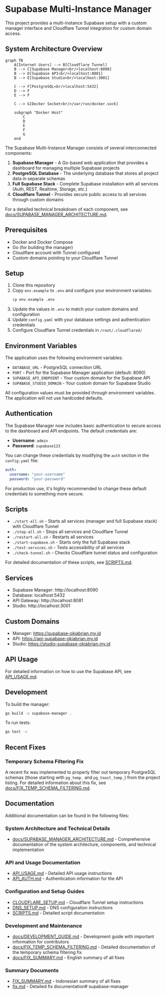 # Supabase Multi-Instance Manager

This project provides a multi-instance Supabase setup with a custom manager interface and Cloudflare Tunnel integration for custom domain access.

## System Architecture Overview

```mermaid
graph TB
    A[Internet Users] --> B[Cloudflare Tunnel]
    B --> C[Supabase Manager<br/>localhost:8090]
    B --> D[Supabase API<br/>localhost:8081]
    B --> E[Supabase Studio<br/>localhost:3001]
    
    C --> F[PostgreSQL<br/>localhost:5432]
    D --> F
    E --> F
    
    C --> G[Docker Socket<br/>/var/run/docker.sock]
    
    subgraph "Docker Host"
        C
        D
        E
        F
        G
    end
```

The Supabase Multi-Instance Manager consists of several interconnected components:

1. **Supabase Manager** - A Go-based web application that provides a dashboard for managing multiple Supabase projects
2. **PostgreSQL Database** - The underlying database that stores all project data in separate schemas
3. **Full Supabase Stack** - Complete Supabase installation with all services (Auth, REST, Realtime, Storage, etc.)
4. **Cloudflare Tunnel** - Provides secure public access to all services through custom domains

For a detailed technical breakdown of each component, see [docs/SUPABASE_MANAGER_ARCHITECTURE.md](docs/SUPABASE_MANAGER_ARCHITECTURE.md).

## Prerequisites

- Docker and Docker Compose
- Go (for building the manager)
- Cloudflare account with Tunnel configured
- Custom domains pointing to your Cloudflare Tunnel

## Setup

1. Clone this repository
2. Copy `env.example` to `.env` and configure your environment variables:
   ```bash
   cp env.example .env
   ```
3. Update the values in `.env` to match your custom domains and configuration
4. Update `config.yaml` with your database settings and authentication credentials
5. Configure Cloudflare Tunnel credentials in `/root/.cloudflared/`

## Environment Variables

The application uses the following environment variables:

- `DATABASE_URL` - PostgreSQL connection URL
- `PORT` - Port for the Supabase Manager application (default: 8090)
- `SUPABASE_API_ENDPOINT` - Your custom domain for the Supabase API
- `SUPABASE_STUDIO_DOMAIN` - Your custom domain for Supabase Studio

All configuration values must be provided through environment variables. The application will not use hardcoded defaults.

## Authentication

The Supabase Manager now includes basic authentication to secure access to the dashboard and API endpoints. The default credentials are:

- **Username**: `admin`
- **Password**: `supabase123`

You can change these credentials by modifying the `auth` section in the `config.yaml` file:

```yaml
auth:
  username: "your-username"
  password: "your-password"
```

For production use, it's highly recommended to change these default credentials to something more secure.

## Scripts

- `./start-all.sh` - Starts all services (manager and full Supabase stack) with Cloudflare Tunnel
- `./stop-all.sh` - Stops all services and Cloudflare Tunnel
- `./restart-all.sh` - Restarts all services
- `./start-supabase.sh` - Starts only the full Supabase stack
- `./test-services.sh` - Tests accessibility of all services
- `./check-tunnel.sh` - Checks Cloudflare tunnel status and configuration

For detailed documentation of these scripts, see [SCRIPTS.md](SCRIPTS.md).

## Services

- Supabase Manager: http://localhost:8090
- Database: localhost:5432
- API Gateway: http://localhost:8081
- Studio: http://localhost:3001

## Custom Domains

- Manager: https://supabase-okiabrian.my.id
- API: https://api-supabase-okiabrian.my.id
- Studio: https://studio-supabase-okiabrian.my.id

## API Usage

For detailed information on how to use the Supabase API, see [API_USAGE.md](API_USAGE.md).

## Development

To build the manager:

```bash
go build -o supabase-manager .
```

To run tests:

```bash
go test -v
```

## Recent Fixes

### Temporary Schema Filtering Fix

A recent fix was implemented to properly filter out temporary PostgreSQL schemas (those starting with `pg_temp_` and `pg_toast_temp_`) from the project listing. For detailed information about this fix, see [docs/FIX_TEMP_SCHEMA_FILTERING.md](docs/FIX_TEMP_SCHEMA_FILTERING.md).

## Documentation

Additional documentation can be found in the following files:

### System Architecture and Technical Details
- [docs/SUPABASE_MANAGER_ARCHITECTURE.md](docs/SUPABASE_MANAGER_ARCHITECTURE.md) - Comprehensive documentation of the system architecture, components, and technical implementation

### API and Usage Documentation
- [API_USAGE.md](API_USAGE.md) - Detailed API usage instructions
- [API_AUTH.md](API_AUTH.md) - Authentication information for the API

### Configuration and Setup Guides
- [CLOUDFLARE_SETUP.md](CLOUDFLARE_SETUP.md) - Cloudflare Tunnel setup instructions
- [DNS_SETUP.md](DNS_SETUP.md) - DNS configuration instructions
- [SCRIPTS.md](SCRIPTS.md) - Detailed script documentation

### Development and Maintenance
- [docs/DEVELOPMENT_GUIDE.md](docs/DEVELOPMENT_GUIDE.md) - Development guide with important information for contributors
- [docs/FIX_TEMP_SCHEMA_FILTERING.md](docs/FIX_TEMP_SCHEMA_FILTERING.md) - Detailed documentation of the temporary schema filtering fix
- [docs/FIX_SUMMARY.md](docs/FIX_SUMMARY.md) - English summary of all fixes

### Summary Documents
- [FIX_SUMMARY.md](FIX_SUMMARY.md) - Indonesian summary of all fixes
- [fix.md](fix.md) - Detailed fix documentation# supabase-manager
